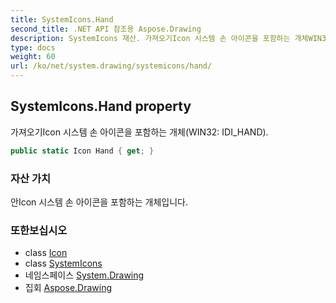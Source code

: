 ```yaml
---
title: SystemIcons.Hand
second_title: .NET API 참조용 Aspose.Drawing
description: SystemIcons 재산. 가져오기Icon 시스템 손 아이콘을 포함하는 개체WIN32 IDI_HAND.
type: docs
weight: 60
url: /ko/net/system.drawing/systemicons/hand/
---
```

## SystemIcons.Hand property

가져오기Icon 시스템 손 아이콘을 포함하는 개체(WIN32: IDI_HAND).

```csharp
public static Icon Hand { get; }
```

### 자산 가치

안Icon 시스템 손 아이콘을 포함하는 개체입니다.

### 또한보십시오

* class [Icon](../../icon/)
* class [SystemIcons](../)
* 네임스페이스 [System.Drawing](../../systemicons/)
* 집회 [Aspose.Drawing](../../../)


